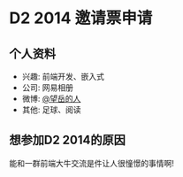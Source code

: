 # D2 2014 邀请票申请

## 个人资料

- 兴趣: 前端开发、嵌入式
- 公司: 网易相册
- 微博: [@望岳的人](http://weibo.com/u/5116722799?topnav=1&wvr=5&topsug=1)
- 其他: 足球、阅读

## 想参加D2 2014的原因

能和一群前端大牛交流是件让人很憧憬的事情啊!
